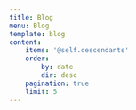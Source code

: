 ```yaml
---
title: Blog
menu: Blog
template: blog
content:
    items: '@self.descendants'
    order:
        by: date
        dir: desc
    pagination: true
    limit: 5
---
```

